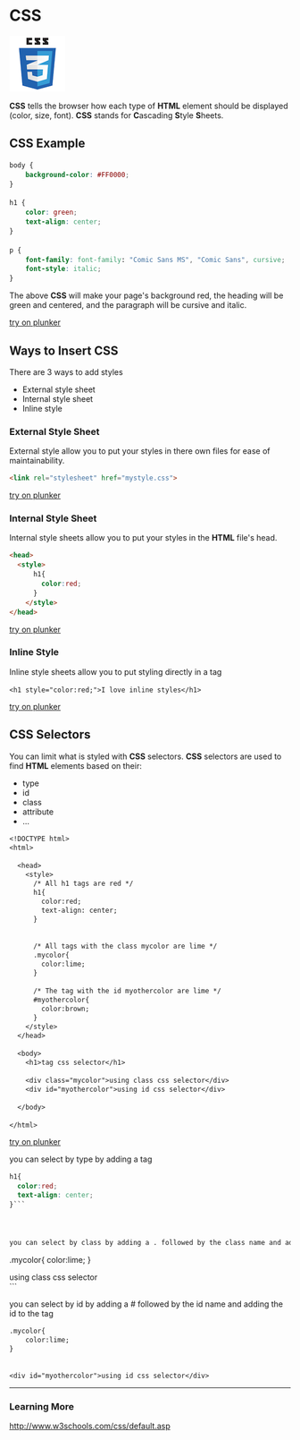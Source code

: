 # CSS

![CSS3 Logo](images/css3logo.png)

**CSS** tells the browser how each type of **HTML** element should be displayed (color, size, font).  **CSS** stands for **C**ascading **S**tyle **S**heets.



## CSS Example

```css
body {
    background-color: #FF0000;
}

h1 {
    color: green;
    text-align: center;
}

p {
    font-family: font-family: "Comic Sans MS", "Comic Sans", cursive;
    font-style: italic;
}
```
The above **CSS** will make your page's background red, the heading will be green and centered, and the paragraph will be cursive and italic.

[try on plunker](http://plnkr.co/edit/0mIhNvQ8fGF0VWvpgnNo?p=preview)







## Ways to Insert CSS
There are 3 ways to add styles
* External style sheet
* Internal style sheet
* Inline style


### External Style Sheet
External style allow you to put your styles in there own files for ease of maintainability.

```html 
<link rel="stylesheet" href="mystyle.css">
```

[try on plunker](http://plnkr.co/edit/fen6KwOWV1ghucIlOomw?p=preview)




### Internal Style Sheet
Internal style sheets allow you to put your styles in the **HTML** file's head.

```html
<head>
  <style>
      h1{
        color:red;
      }
    </style>
</head>
```

[try on plunker](http://plnkr.co/edit/3YGGCJduQGetaxMQ4UmL?p=preview)





### Inline Style
Inline style sheets allow you to put styling directly in a tag

```<h1 style="color:red;">I love inline styles</h1>```

[try on plunker](http://plnkr.co/edit/PpVdbdftjsRKVDq6K5gN?p=preview)



 

## CSS Selectors
You can limit what is styled with **CSS** selectors.  **CSS** selectors are used to find **HTML** elements based on their: 

* type
* id
* class
* attribute
* ...

```
<!DOCTYPE html>
<html>

  <head>
    <style>
      /* All h1 tags are red */
      h1{
        color:red;
        text-align: center;
      }
      
      
      /* All tags with the class mycolor are lime */
      .mycolor{
        color:lime;
      }
      
      /* The tag with the id myothercolor are lime */
      #myothercolor{
        color:brown;
      }
    </style>
  </head>

  <body>
    <h1>tag css selector</h1>
    
    <div class="mycolor">using class css selector</div>
    <div id="myothercolor">using id css selector</div>
    
  </body>

</html>

```


[try on plunker](http://plnkr.co/edit/nh2mZt43tMENWDXTeHRC?p=preview)



you can select by type by adding a tag
```css
h1{
  color:red;
  text-align: center;
}```



you can select by class by adding a . followed by the class name and adding the class to the tag
```
.mycolor{
    color:lime;
}
    
<div class="mycolor">using class css selector</div>
```


you can select by id by adding a # followed by the id name and adding the id to the tag
```
.mycolor{
    color:lime;
}
    

<div id="myothercolor">using id css selector</div>  
```
---
### Learning More
http://www.w3schools.com/css/default.asp